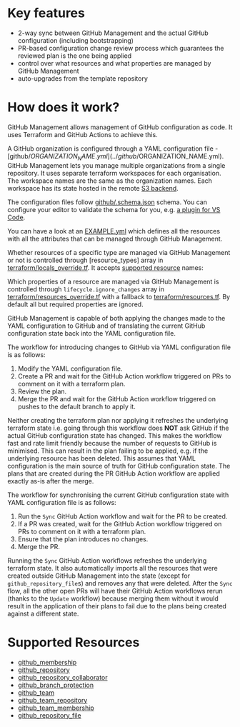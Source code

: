 # Key features

- 2-way sync between GitHub Management and the actual GitHub configuration (including bootstrapping)
- PR-based configuration change review process which guarantees the reviewed plan is the one being applied
- control over what resources and what properties are managed by GitHub Management
- auto-upgrades from the template repository

# How does it work?

GitHub Management allows management of GitHub configuration as code. It uses Terraform and GitHub Actions to achieve this.

A GitHub organization is configured through a YAML configuration file - [github/$ORGANIZATION_NAME.yml](../github/$ORGANIZATION_NAME.yml). GitHub Management lets you manage multiple organizations from a single repository. It uses separate terraform workspaces for each organisation. The workspace names are the same as the organization names. Each workspace has its state hosted in the remote [S3 backend](https://www.terraform.io/language/settings/backends/s3).

The configuration files follow [github/.schema.json](../github/.schema.json) schema. You can configure your editor to validate the schema for you, e.g. [a plugin for VS Code](https://github.com/redhat-developer/vscode-yaml).

You can have a look at an [EXAMPLE.yml](./EXAMPLE.yml) which defines all the resources with all the attributes that can be managed through GitHub Management.

Whether resources of a specific type are managed via GitHub Management or not is controlled through [resource_types] array in [terraform/locals_override.tf](../terraform/locals_override.tf). It accepts [supported resource](#supported-resources) names:

Which properties of a resource are managed via GitHub Management is controlled through `lifecycle.ignore_changes` array in [terraform/resources_override.tf](../terraform/resources_override.tf) with a fallback to [terraform/resources.tf](../terraform/resources.tf). By default all but required properties are ignored.

GitHub Management is capable of both applying the changes made to the YAML configuration to GitHub and of translating the current GitHub configuration state back into the YAML configuration file.

The workflow for introducing changes to GitHub via YAML configuration file is as follows:
1. Modify the YAML configuration file.
1. Create a PR and wait for the GitHub Action workflow triggered on PRs to comment on it with a terraform plan.
1. Review the plan.
1. Merge the PR and wait for the GitHub Action workflow triggered on pushes to the default branch to apply it.

Neither creating the terraform plan nor applying it refreshes the underlying terraform state i.e. going through this workflow does **NOT** ask GitHub if the actual GitHub configuration state has changed. This makes the workflow fast and rate limit friendly because the number of requests to GitHub is minimised. This can result in the plan failing to be applied, e.g. if the underlying resource has been deleted. This assumes that YAML configuration is the main source of truth for GitHub configuration state. The plans that are created during the PR GitHub Action workflow are applied exactly as-is after the merge.

The workflow for synchronising the current GitHub configuration state with YAML configuration file is as follows:
1. Run the `Sync` GitHub Action workflow and wait for the PR to be created.
1. If a PR was created, wait for the GitHub Action workflow triggered on PRs to comment on it with a terraform plan.
1. Ensure that the plan introduces no changes.
1. Merge the PR.

Running the `Sync` GitHub Action workflows refreshes the underlying terraform state. It also automatically imports all the resources that were created outside GitHub Management into the state (except for `github_repository_file`s) and removes any that were deleted. After the `Sync` flow, all the other open PRs will have their GitHub Action workflows rerun (thanks to the `Update` workflow) because merging them without it would result in the application of their plans to fail due to the plans being created against a different state.

# Supported Resources

- [github_membership](https://registry.terraform.io/providers/integrations/github/latest/docs/resources/membership)
- [github_repository](https://registry.terraform.io/providers/integrations/github/latest/docs/resources/repository)
- [github_repository_collaborator](https://registry.terraform.io/providers/integrations/github/latest/docs/resources/repository_collaborator)
- [github_branch_protection](https://registry.terraform.io/providers/integrations/github/latest/docs/resources/branch_protection)
- [github_team](https://registry.terraform.io/providers/integrations/github/latest/docs/resources/team)
- [github_team_repository](https://registry.terraform.io/providers/integrations/github/latest/docs/resources/team_repository)
- [github_team_membership](https://registry.terraform.io/providers/integrations/github/latest/docs/resources/team_membership)
- [github_repository_file](https://registry.terraform.io/providers/integrations/github/latest/docs/resources/repository_file)

